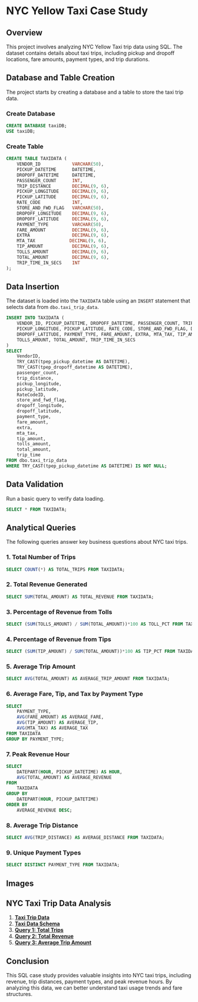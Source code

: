 # NYC Yellow Taxi Case Study

## Overview
This project involves analyzing NYC Yellow Taxi trip data using SQL. The dataset contains details about taxi trips, including pickup and dropoff locations, fare amounts, payment types, and trip durations.

## Database and Table Creation
The project starts by creating a database and a table to store the taxi trip data.

### Create Database
```sql
CREATE DATABASE taxiDB;
USE taxiDB;
```

### Create Table
```sql
CREATE TABLE TAXIDATA (
    VENDOR_ID            VARCHAR(50),
    PICKUP_DATETIME      DATETIME,  
    DROPOFF_DATETIME     DATETIME,  
    PASSENGER_COUNT      INT,
    TRIP_DISTANCE        DECIMAL(9, 6),
    PICKUP_LONGITUDE     DECIMAL(9, 6),
    PICKUP_LATITUDE      DECIMAL(9, 6),
    RATE_CODE            INT,
    STORE_AND_FWD_FLAG   VARCHAR(50),
    DROPOFF_LONGITUDE    DECIMAL(9, 6),
    DROPOFF_LATITUDE     DECIMAL(9, 6),
    PAYMENT_TYPE         VARCHAR(50),
    FARE_AMOUNT          DECIMAL(9, 6),
    EXTRA                DECIMAL(9, 6),
    MTA_TAX             DECIMAL(9, 6),
    TIP_AMOUNT           DECIMAL(9, 6),
    TOLLS_AMOUNT         DECIMAL(9, 6),
    TOTAL_AMOUNT         DECIMAL(9, 6),
    TRIP_TIME_IN_SECS    INT
);
```

## Data Insertion
The dataset is loaded into the `TAXIDATA` table using an `INSERT` statement that selects data from `dbo.taxi_trip_data`.

```sql
INSERT INTO TAXIDATA (
    VENDOR_ID, PICKUP_DATETIME, DROPOFF_DATETIME, PASSENGER_COUNT, TRIP_DISTANCE,
    PICKUP_LONGITUDE, PICKUP_LATITUDE, RATE_CODE, STORE_AND_FWD_FLAG, DROPOFF_LONGITUDE,
    DROPOFF_LATITUDE, PAYMENT_TYPE, FARE_AMOUNT, EXTRA, MTA_TAX, TIP_AMOUNT,
    TOLLS_AMOUNT, TOTAL_AMOUNT, TRIP_TIME_IN_SECS
)
SELECT
    VendorID,
    TRY_CAST(tpep_pickup_datetime AS DATETIME),
    TRY_CAST(tpep_dropoff_datetime AS DATETIME),
    passenger_count,
    trip_distance,
    pickup_longitude,
    pickup_latitude,
    RateCodeID,
    store_and_fwd_flag,
    dropoff_longitude,
    dropoff_latitude,
    payment_type,
    fare_amount,
    extra,
    mta_tax,
    tip_amount,
    tolls_amount,
    total_amount,
    trip_time  
FROM dbo.taxi_trip_data
WHERE TRY_CAST(tpep_pickup_datetime AS DATETIME) IS NOT NULL;
```

## Data Validation
Run a basic query to verify data loading.
```sql
SELECT * FROM TAXIDATA;
```

## Analytical Queries
The following queries answer key business questions about NYC taxi trips.

### 1. Total Number of Trips
```sql
SELECT COUNT(*) AS TOTAL_TRIPS FROM TAXIDATA;
```

### 2. Total Revenue Generated
```sql
SELECT SUM(TOTAL_AMOUNT) AS TOTAL_REVENUE FROM TAXIDATA;
```

### 3. Percentage of Revenue from Tolls
```sql
SELECT (SUM(TOLLS_AMOUNT) / SUM(TOTAL_AMOUNT))*100 AS TOLL_PCT FROM TAXIDATA;
```

### 4. Percentage of Revenue from Tips
```sql
SELECT (SUM(TIP_AMOUNT) / SUM(TOTAL_AMOUNT))*100 AS TIP_PCT FROM TAXIDATA;
```

### 5. Average Trip Amount
```sql
SELECT AVG(TOTAL_AMOUNT) AS AVERAGE_TRIP_AMOUNT FROM TAXIDATA;
```

### 6. Average Fare, Tip, and Tax by Payment Type
```sql
SELECT
    PAYMENT_TYPE,
    AVG(FARE_AMOUNT) AS AVERAGE_FARE,
    AVG(TIP_AMOUNT) AS AVERAGE_TIP,
    AVG(MTA_TAX) AS AVERAGE_TAX
FROM TAXIDATA
GROUP BY PAYMENT_TYPE;
```

### 7. Peak Revenue Hour
```sql
SELECT
    DATEPART(HOUR, PICKUP_DATETIME) AS HOUR,
    AVG(TOTAL_AMOUNT) AS AVERAGE_REVENUE
FROM
    TAXIDATA
GROUP BY
    DATEPART(HOUR, PICKUP_DATETIME)
ORDER BY
    AVERAGE_REVENUE DESC;
```

### 8. Average Trip Distance
```sql
SELECT AVG(TRIP_DISTANCE) AS AVERAGE_DISTANCE FROM TAXIDATA;
```

### 9. Unique Payment Types
```sql
SELECT DISTINCT PAYMENT_TYPE FROM TAXIDATA;
```





## Images
## NYC Taxi Trip Data Analysis
1. **[Taxi Trip Data](https://github.com/Harshavardhan71/SQL-NYC_TAXI/blob/main/results%20sql%20pic/1%20taxi%20trip%20data.png)**
2. **[Taxi Data Schema](https://github.com/Harshavardhan71/SQL-NYC_TAXI/blob/main/results%20sql%20pic/2%20taxi%20data.png)**
3. **[Query 1: Total Trips](https://github.com/Harshavardhan71/SQL-NYC_TAXI/blob/main/results%20sql%20pic/3%20query1.png)**
4. **[Query 2: Total Revenue](https://github.com/Harshavardhan71/SQL-NYC_TAXI/blob/main/results%20sql%20pic/4%20query2.png)**
5. **[Query 3: Average Trip Amount](https://github.com/Harshavardhan71/SQL-NYC_TAXI/blob/main/results%20sql%20pic/5%20query3.png)**

## Conclusion
This SQL case study provides valuable insights into NYC taxi trips, including revenue, trip distances, payment types, and peak revenue hours. By analyzing this data, we can better understand taxi usage trends and fare structures.

